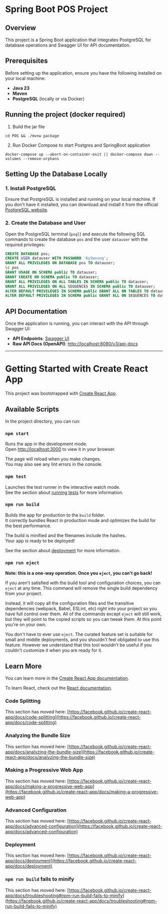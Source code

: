 # Spring Boot POS Project

## Overview

This project is a Spring Boot application that integrates PostgreSQL for database operations and Swagger UI for API documentation.

## Prerequisites

Before setting up the application, ensure you have the following installed on your local machine:

- **Java 23**
- **Maven**
- **PostgreSQL** (locally or via Docker)

## Running the project (docker required)
1. Build the jar file
```
cd POS && ./mvnw package
```
2. Run Docker Compose to start Postgres and SpringBoot application
```
docker-compose up --abort-on-container-exit || docker-compose down --volumes --remove-orphans
```

## Setting Up the Database Locally

### 1. Install PostgreSQL

Ensure that PostgreSQL is installed and running on your local machine. If you don't have it installed, you can download and install it from the official [PostgreSQL website](https://www.postgresql.org/download/).

### 2. Create the Database and User

Open the PostgreSQL terminal (`psql`) and execute the following SQL commands to create the database `pos` and the user `datauser` with the required privileges:

```sql
CREATE DATABASE pos;
CREATE USER datauser WITH PASSWORD '6y3wxsnq';
GRANT ALL PRIVILEGES ON DATABASE pos TO datauser;
\c pos
GRANT USAGE ON SCHEMA public TO datauser;
GRANT CREATE ON SCHEMA public TO datauser;
GRANT ALL PRIVILEGES ON ALL TABLES IN SCHEMA public TO datauser;
GRANT ALL PRIVILEGES ON ALL SEQUENCES IN SCHEMA public TO datauser;
ALTER DEFAULT PRIVILEGES IN SCHEMA public GRANT ALL ON TABLES TO datauser;
ALTER DEFAULT PRIVILEGES IN SCHEMA public GRANT ALL ON SEQUENCES TO datauser;

```


## API Documentation

Once the application is running, you can interact with the API through Swagger UI:

- **API Endpoints**: [Swagger UI](http://localhost:8080/swagger-ui/index.html)
- **Raw API Docs (OpenAPI)**: [http://localhost:8080/v3/api-docs](http://localhost:8080/v3/api-docs)

* * * * *
# Getting Started with Create React App

This project was bootstrapped with [Create React App](https://github.com/facebook/create-react-app).

## Available Scripts

In the project directory, you can run:

### `npm start`

Runs the app in the development mode.\
Open [http://localhost:3000](http://localhost:3000) to view it in your browser.

The page will reload when you make changes.\
You may also see any lint errors in the console.

### `npm test`

Launches the test runner in the interactive watch mode.\
See the section about [running tests](https://facebook.github.io/create-react-app/docs/running-tests) for more information.

### `npm run build`

Builds the app for production to the `build` folder.\
It correctly bundles React in production mode and optimizes the build for the best performance.

The build is minified and the filenames include the hashes.\
Your app is ready to be deployed!

See the section about [deployment](https://facebook.github.io/create-react-app/docs/deployment) for more information.

### `npm run eject`

**Note: this is a one-way operation. Once you `eject`, you can't go back!**

If you aren't satisfied with the build tool and configuration choices, you can `eject` at any time. This command will remove the single build dependency from your project.

Instead, it will copy all the configuration files and the transitive dependencies (webpack, Babel, ESLint, etc) right into your project so you have full control over them. All of the commands except `eject` will still work, but they will point to the copied scripts so you can tweak them. At this point you're on your own.

You don't have to ever use `eject`. The curated feature set is suitable for small and middle deployments, and you shouldn't feel obligated to use this feature. However we understand that this tool wouldn't be useful if you couldn't customize it when you are ready for it.

## Learn More

You can learn more in the [Create React App documentation](https://facebook.github.io/create-react-app/docs/getting-started).

To learn React, check out the [React documentation](https://reactjs.org/).

### Code Splitting

This section has moved here: [https://facebook.github.io/create-react-app/docs/code-splitting](https://facebook.github.io/create-react-app/docs/code-splitting)

### Analyzing the Bundle Size

This section has moved here: [https://facebook.github.io/create-react-app/docs/analyzing-the-bundle-size](https://facebook.github.io/create-react-app/docs/analyzing-the-bundle-size)

### Making a Progressive Web App

This section has moved here: [https://facebook.github.io/create-react-app/docs/making-a-progressive-web-app](https://facebook.github.io/create-react-app/docs/making-a-progressive-web-app)

### Advanced Configuration

This section has moved here: [https://facebook.github.io/create-react-app/docs/advanced-configuration](https://facebook.github.io/create-react-app/docs/advanced-configuration)

### Deployment

This section has moved here: [https://facebook.github.io/create-react-app/docs/deployment](https://facebook.github.io/create-react-app/docs/deployment)

### `npm run build` fails to minify

This section has moved here: [https://facebook.github.io/create-react-app/docs/troubleshooting#npm-run-build-fails-to-minify](https://facebook.github.io/create-react-app/docs/troubleshooting#npm-run-build-fails-to-minify)
